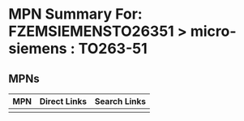 



# MPN Summary For: FZEMSIEMENSTO26351 > micro-siemens : TO263-51

## MPNs
  

|MPN|Direct Links|Search Links|
| :--- | :--- | :--- |
||||
